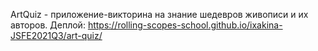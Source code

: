 ArtQuiz - приложение-викторина на знание шедевров живописи и их авторов.
Деплой: https://rolling-scopes-school.github.io/ixakina-JSFE2021Q3/art-quiz/